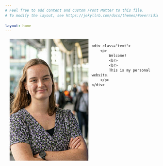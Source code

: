 ```yaml
---
# Feel free to add content and custom Front Matter to this file.
# To modify the layout, see https://jekyllrb.com/docs/themes/#overriding-theme-defaults

layout: home
---
```


<style type="text/css">
 * {
    padding:0;
    margin:0;
}
.iconDetails {
    margin:0 2%;
    float:left;
    height:400px;
}
.container {
    width:100%;
    height:auto;
    padding:1%;
}
.text {
    float:left;
    margin:20px;
}

</style>

<div class='container'>
    <img src="Profile.jpeg" class='iconDetails' />

    <div class="text">
        <p>
            Welcome! 
            <br>
            <br>
            This is my personal website.
        </p>
    </div>
</div>




